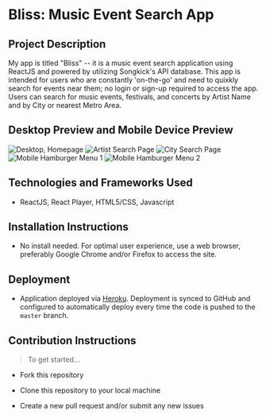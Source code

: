 # Bliss: Music Event Search App

## Project Description

My app is titled "Bliss" -- it is a music event search application using ReactJS and powered by utilizing Songkick's API database. This app is intended for users who are constantly 'on-the-go' and need to quixkly search for events near them; no login or sign-up required to access the app. Users can search for music events, festivals, and concerts by Artist Name and by City or nearest Metro Area.


## Desktop Preview and Mobile Device Preview
![Desktop, Homepage](desktop_home.png "Desktop Home")
![Artist Search Page](ArtistSearchPreview.png "Desktop Artist Search")
![City Search Page](CitySearchPreview.png "Desktop City Search")
![Mobile Hamburger Menu 1](mobiledevice_preview1.png "Mobile Hamburger Menu 1")
![Mobile Hamburger Menu 2](mobiledevice_preview2.png "Mobile Hamburger Menu 2")

## Technologies and Frameworks Used
- ReactJS, React Player, HTML5/CSS, Javascript

## Installation Instructions
- No install needed. For optimal user experience, use a web browser, preferably Google Chrome and/or Firefox to access the site.

## Deployment
- Application deployed via [Heroku](https://www.heroku.com/). Deployment is synced to GitHub and configured to automatically deploy every time the code is pushed to the `master` branch.

## Contribution Instructions
> To get started...

- Fork this repository

- Clone this repository to your local machine 

- Create a new pull request and/or submit any new issues 
